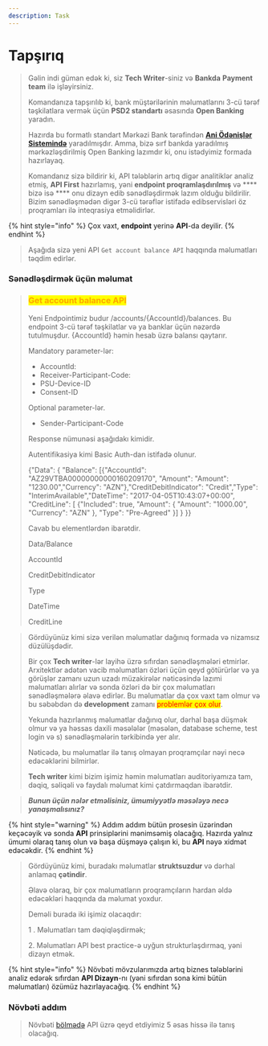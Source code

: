 ```yaml
---
description: Task
---
```


# Tapşırıq

> Gəlin indi güman edək ki, siz **Tech Writer**-siniz və **Bankda** **Payment team** ilə işləyirsiniz.&#x20;
>
> Komandanıza tapşırılıb ki, bank müştərilərinin məlumatlarını 3-cü tərəf təşkilatlara vermək üçün **PSD2 standartı** əsasında **Open Banking** yaradın.
>
> Hazırda bu formatlı standart Mərkəzi Bank tərəfindən [**Ani Ödənişlər Sistemində**](https://anipay.az/open-banking) yaradılmışdır. Amma, bizə sırf bankda yaradılmış mərkəzləşdirilmiş Open Banking lazımdır ki, onu istədyimiz formada hazırlayaq.
>
> Komandanız sizə bildirir ki, API tələblərin artıq digər analitiklər analiz etmiş, **API First** hazırlamış, yəni **endpoint proqramlaşdırılmış** və **** bizə isə **** onu dizayn edib sənədləşdirmək lazım olduğu bildirilir. Bizim sənədləşmədən digər 3-cü tərəflər istifadə edibservisləri öz proqramları ilə inteqrasiya etməlidirlər.

{% hint style="info" %}
Çox vaxt, **endpoint** yerinə **API**-da deyilir.
{% endhint %}

> Aşağıda sizə yeni API `Get account balance API` haqqında məlumatları təqdim edirlər.

### Sənədləşdirmək üçün məlumat

> ### <mark style="color:orange;">Get account balance API</mark>
>
> Yeni Endpointimiz budur   /accounts/{AccountId}/balances. Bu endpoint 3-cü tərəf təşkilatlar və ya banklar üçün nəzərdə tutulmuşdur. {AccountId} həmin hesab üzrə balansı qaytarır.
>
> Mandatory parameter-lər:
>
> * AccountId:&#x20;
> * Receiver-Participant-Code:&#x20;
> * PSU-Device-ID
> * Consent-ID
>
> Optional parameter-lər.
>
> * Sender-Participant-Code
>
> Response nümunəsi aşağıdakı kimidir.
>
> Autentifikasiya kimi Basic Auth-dan istifadə olunur.
>
> {"Data": {    "Balance": \[{"AccountId": "AZ29VTBA00000000000160209170", "Amount": "Amount": "1230.00","Currency": "AZN"},"CreditDebitIndicator": "Credit","Type": "InterimAvailable","DateTime": "2017-04-05T10:43:07+00:00", "CreditLine": \[ {"Included": true, "Amount": {   "Amount": "1000.00",   "Currency": "AZN" }, "Type": "Pre-Agreed"  }] } \}}
>
> Cavab bu elementlərdən ibarətdir.
>
> Data/Balance&#x20;
>
> AccountId
>
> CreditDebitIndicator
>
> Type
>
> DateTime
>
> CreditLine
>
>

> Gördüyünüz kimi sizə verilən məlumatlar dağınıq formada və nizamsız düzülüşdədir.
>
> Bir çox **Tech writer**-lər layihə üzrə sıfırdan sənədləşmələri etmirlər. Arxitektlər adətən vacib məlumatları özləri üçün qeyd götürürlər və ya görüşlər zamanı uzun uzadı müzakirələr nəticəsində lazımi məlumatları alırlar və sonda özləri də bir çox məlumatları sənədləşmələrə əlavə edirlər. Bu məlumatlar da çox vaxt tam olmur və bu səbəbdən də **development** zamanı <mark style="color:red;">problemlər çox olur</mark>.&#x20;
>
> Yekunda hazırlanmış məlumatlar dağınıq olur, dərhal başa düşmək olmur və ya həssas daxili məsələlər (məsələn, database scheme, test login və s) sənədləşmələrin tərkibində yer alır.
>
> Nəticədə, bu məlumatlar ilə tanış olmayan proqramçılar nəyi necə edəcəklərini bilmirlər.
>
> **Tech writer** kimi bizim işimiz həmin məlumatları auditoriyamıza tam, dəqiq, səliqəli və faydalı məlumat kimi çatdırmaqdan ibarətdir.&#x20;

> _**Bunun üçün nələr etməlisiniz, ümumiyyətlə məsələyə necə yanaşmalısınız?**_&#x20;

{% hint style="warning" %}
Addım addım bütün prosesin üzərindən keçəcəyik və sonda **API** prinsiplərini mənimsəmiş olacağıq. Hazırda yalnız ümumi olaraq tanış olun və başa düşməyə çalışın ki, bu **API** nəyə xidmət edəcəkdir.
{% endhint %}

> Gördüyünüz kimi, buradakı məlumatlar **struktsuzdur** və dərhal anlamaq **çətindir**.&#x20;
>
> Əlavə olaraq, bir çox məlumatların proqramçıların hardan əldə edəcəkləri haqqında da məlumat yoxdur.
>
> Deməli burada iki işimiz olacaqdır:
>
> 1 . Məlumatları tam dəqiqləşdirmək;
>
> 2\. Məlumatları API best practice-ə uyğun strukturlaşdırmaq, yəni dizayn etmək.&#x20;

{% hint style="info" %}
Növbəti mövzularımızda artıq biznes tələblərini analiz edərək sıfırdan **API Dizayn**-nı (yəni sıfırdan sona kimi bütün məlumatları) özümüz hazırlayacağıq.&#x20;
{% endhint %}

### Növbəti addım

> Növbəti [bölmədə](api-dizayn/overview.md) API üzrə qeyd etdiyimiz 5 əsas hissə ilə tanış olacağıq.&#x20;
